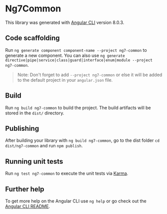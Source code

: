# Ng7Common

This library was generated with [Angular CLI](https://github.com/angular/angular-cli) version 8.0.3.

## Code scaffolding

Run `ng generate component component-name --project ng7-common` to generate a new component. You can also use `ng generate directive|pipe|service|class|guard|interface|enum|module --project ng7-common`.
> Note: Don't forget to add `--project ng7-common` or else it will be added to the default project in your `angular.json` file. 

## Build

Run `ng build ng7-common` to build the project. The build artifacts will be stored in the `dist/` directory.

## Publishing

After building your library with `ng build ng7-common`, go to the dist folder `cd dist/ng7-common` and run `npm publish`.

## Running unit tests

Run `ng test ng7-common` to execute the unit tests via [Karma](https://karma-runner.github.io).

## Further help

To get more help on the Angular CLI use `ng help` or go check out the [Angular CLI README](https://github.com/angular/angular-cli/blob/master/README.md).
